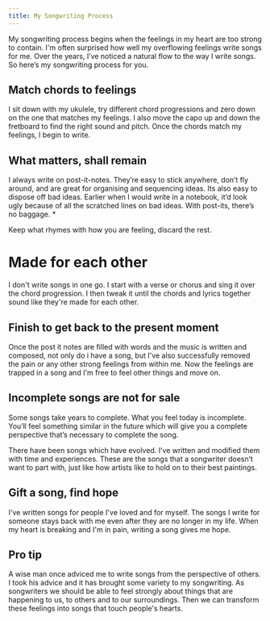 ```yaml
---
title: My Songwriting Process
---
```


My songwriting process begins when the feelings in my heart are too strong to contain. I'm often surprised how well my overflowing feelings write songs for me. Over the years, I’ve noticed a natural flow to the way I write songs. So here’s my songwriting process for you.

## Match chords to feelings
I sit down with my ukulele, try different chord progressions and zero down on the one that matches my feelings. I also move the capo up and down the fretboard to find the right sound and pitch.
Once the chords match my feelings, I begin to write. 

## What matters, shall remain
I always write on post-it-notes. They’re easy to stick anywhere, don’t fly around, and are great for organising and sequencing ideas. Its also easy to dispose off bad ideas. Earlier when I would write in a notebook, it’d look ugly because of all the scratched lines on bad ideas. With post-its, there’s no baggage. *

Keep what rhymes with how you are feeling, discard the rest.

# Made for each other 
I don't write songs in one go. I start with a verse or chorus and sing it over the chord progression. I then tweak it until the chords and lyrics together sound like they're made for each other.

## Finish to get back to the present moment
Once the post it notes are filled with words and the music is written and composed, not only do i have a song, but I've also successfully removed the pain or any other strong feelings from within me. Now the feelings are trapped in a song and I'm free to feel other things and move on.

## Incomplete songs are not for sale 
Some songs take years to complete. What you feel today is incomplete. You’ll feel something similar in the future which will give you a complete perspective that’s necessary to complete the song.

There have been songs which have evolved. I’ve written and modified them with time and experiences. These are the songs that a songwriter doesn’t want to part with, just like how artists like to hold on to their best paintings. 


## Gift a song, find hope
I've written songs for people I've loved and for myself. The songs I write for someone stays back with me even after they are no longer in my life. When my heart is breaking and I'm in pain, writing a song gives me hope. 

## Pro tip
A wise man once adviced me to write songs from the perspective of others. I took his advice and it has brought some variety to my songwriting. As songwriters we should be able to feel strongly about things that are happening to us, to others and to our surroundings. Then we can transform these feelings into songs that touch people's hearts.

